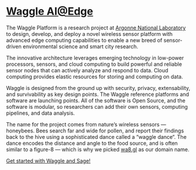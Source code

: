 # [Waggle AI@Edge](https://github.com/orgs/waggle-sensor/repositories)

The Waggle Platform is a research project at [Argonne National Laboratory](https://www.anl.gov/) to design, develop, and deploy a novel wireless sensor platform with advanced edge computing capabilities to enable a new breed of sensor-driven environmental science and smart city research.

The innovative architecture leverages emerging technology in low-power processors, sensors, and cloud computing to build powerful and reliable sensor nodes that can actively analyze and respond to data. Cloud computing provides elastic resources for storing and computing on data.

Waggle is designed from the ground up with security, privacy, extensability, and survivability as key design points. The Waggle reference platforms and software are launching points. All of the software is Open Source, and the software is modular, so researchers can add their own sensors, computing pipelines, and data analysis.

The name for the project comes from nature’s wireless sensors — honeybees. Bees search far and wide for pollen, and report their findings back to the hive using a sophisticated dance called a “waggle dance“. The dance encodes the distance and angle to the food source, and is often similar to a figure-8 — which is why we picked [wa8.gl](http://wa8.gl/) as our domain name. 


[Get started with Waggle and Sage!](https://sagecontinuum.github.io/sage-docs/docs/about/overview)
